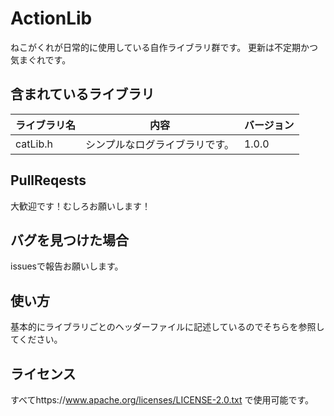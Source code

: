 # ActionLib
ねこがくれが日常的に使用している自作ライブラリ群です。
更新は不定期かつ気まぐれです。

## 含まれているライブラリ
| ライブラリ名 | 内容 | バージョン |
| ----------- | ---- | --------- |
| catLib.h | シンプルなログライブラリです。 | 1.0.0 |

## PullReqests
大歓迎です！むしろお願いします！

## バグを見つけた場合
issuesで報告お願いします。

## 使い方
基本的にライブラリごとのヘッダーファイルに記述しているのでそちらを参照してください。

## ライセンス
すべてhttps://www.apache.org/licenses/LICENSE-2.0.txt で使用可能です。
